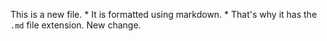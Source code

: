 This is a new file. * It is formatted using markdown. * That's why it has the `.md` file extension.
New change.
